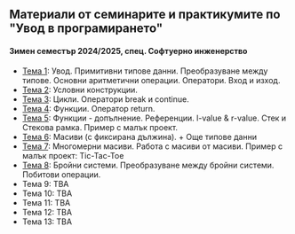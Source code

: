 ## Материали от семинарите и практикумите по "Увод в програмирането"
#### Зимен семестър 2024/2025, спец. Софтуерно инженерство

- [Тема 1](./Sem.%2001): Увод. Примитивни типове данни. Преобразуване между типове. Основни аритметични операции. Оператори. Вход и изход.
- [Тема 2](./Sem.%2002): Условни конструкции.
- [Тема 3](./Sem.%2003): Цикли. Оператори break и continue.
- [Тема 4](./Sem.%2004): Функции. Оператор return.
- [Тема 5](./Sem.%2005): Функции - допълнение. Референции. l-value & r-value. Стек и Стекова рамка. Пример с малък проект.
- [Тема 6](./Sem.%2006): Масиви (с фиксирана дължина). + Още типове данни
- [Тема 7](./Sem.%2007): Многомерни масиви. Работа с масиви от масиви. Пример с малък проект: Tic-Tac-Toe
- [Тема 8](./Sem.%2008): Бройни системи. Преобразуване между бройни системи. Побитови операции.
- Тема 9: TBA
- Тема 10: TBA
- Тема 11: TBA
- Тема 12: TBA
- Тема 13: TBA